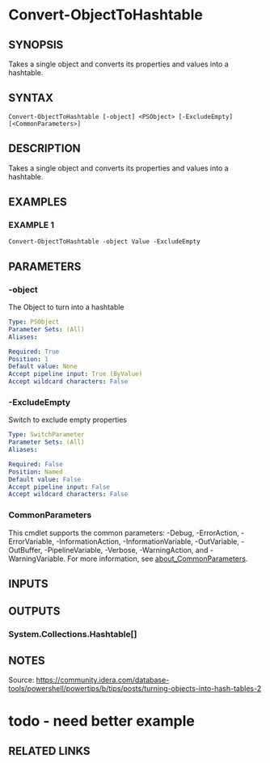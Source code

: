 ﻿---
external help file: PoshFunctions-help.xml
Module Name: poshfunctions
online version:
schema: 2.0.0
---

# Convert-ObjectToHashtable

## SYNOPSIS
Takes a single object and converts its properties and values into a hashtable.

## SYNTAX

```
Convert-ObjectToHashtable [-object] <PSObject> [-ExcludeEmpty] [<CommonParameters>]
```

## DESCRIPTION
Takes a single object and converts its properties and values into a hashtable.

## EXAMPLES

### EXAMPLE 1
```
Convert-ObjectToHashtable -object Value -ExcludeEmpty
```

## PARAMETERS

### -object
The Object to turn into a hashtable

```yaml
Type: PSObject
Parameter Sets: (All)
Aliases:

Required: True
Position: 1
Default value: None
Accept pipeline input: True (ByValue)
Accept wildcard characters: False
```

### -ExcludeEmpty
Switch to exclude empty properties

```yaml
Type: SwitchParameter
Parameter Sets: (All)
Aliases:

Required: False
Position: Named
Default value: False
Accept pipeline input: False
Accept wildcard characters: False
```

### CommonParameters
This cmdlet supports the common parameters: -Debug, -ErrorAction, -ErrorVariable, -InformationAction, -InformationVariable, -OutVariable, -OutBuffer, -PipelineVariable, -Verbose, -WarningAction, and -WarningVariable. For more information, see [about_CommonParameters](http://go.microsoft.com/fwlink/?LinkID=113216).

## INPUTS

## OUTPUTS

### System.Collections.Hashtable[]
## NOTES
Source: https://community.idera.com/database-tools/powershell/powertips/b/tips/posts/turning-objects-into-hash-tables-2

# todo - need better example

## RELATED LINKS
